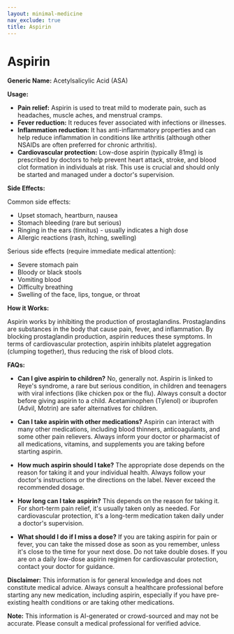 ```yaml
---
layout: minimal-medicine
nav_exclude: true
title: Aspirin
---
```


# Aspirin

**Generic Name:** Acetylsalicylic Acid (ASA)

**Usage:**

* **Pain relief:** Aspirin is used to treat mild to moderate pain, such as headaches, muscle aches, and menstrual cramps.
* **Fever reduction:** It reduces fever associated with infections or illnesses.
* **Inflammation reduction:**  It has anti-inflammatory properties and can help reduce inflammation in conditions like arthritis (although other NSAIDs are often preferred for chronic arthritis).
* **Cardiovascular protection:**  Low-dose aspirin (typically 81mg) is prescribed by doctors to help prevent heart attack, stroke, and blood clot formation in individuals at risk. This use is crucial and should only be started and managed under a doctor's supervision.

**Side Effects:**

Common side effects:

* Upset stomach, heartburn, nausea
* Stomach bleeding (rare but serious)
* Ringing in the ears (tinnitus) - usually indicates a high dose
* Allergic reactions (rash, itching, swelling)


Serious side effects (require immediate medical attention):

* Severe stomach pain
* Bloody or black stools
* Vomiting blood
* Difficulty breathing
* Swelling of the face, lips, tongue, or throat


**How it Works:**

Aspirin works by inhibiting the production of prostaglandins. Prostaglandins are substances in the body that cause pain, fever, and inflammation. By blocking prostaglandin production, aspirin reduces these symptoms.  In terms of cardiovascular protection, aspirin inhibits platelet aggregation (clumping together), thus reducing the risk of blood clots.

**FAQs:**

* **Can I give aspirin to children?**  No, generally not.  Aspirin is linked to Reye's syndrome, a rare but serious condition, in children and teenagers with viral infections (like chicken pox or the flu).  Always consult a doctor before giving aspirin to a child.  Acetaminophen (Tylenol) or ibuprofen (Advil, Motrin) are safer alternatives for children.

* **Can I take aspirin with other medications?**  Aspirin can interact with many other medications, including blood thinners, anticoagulants, and some other pain relievers.  Always inform your doctor or pharmacist of all medications, vitamins, and supplements you are taking before starting aspirin.

* **How much aspirin should I take?**  The appropriate dose depends on the reason for taking it and your individual health. Always follow your doctor's instructions or the directions on the label.  Never exceed the recommended dosage.

* **How long can I take aspirin?**  This depends on the reason for taking it. For short-term pain relief, it's usually taken only as needed.  For cardiovascular protection, it's a long-term medication taken daily under a doctor's supervision.

* **What should I do if I miss a dose?**  If you are taking aspirin for pain or fever, you can take the missed dose as soon as you remember, unless it's close to the time for your next dose.  Do not take double doses. If you are on a daily low-dose aspirin regimen for cardiovascular protection, contact your doctor for guidance.


**Disclaimer:** This information is for general knowledge and does not constitute medical advice. Always consult a healthcare professional before starting any new medication, including aspirin, especially if you have pre-existing health conditions or are taking other medications.


**Note:** This information is AI-generated or crowd-sourced and may not be accurate. Please consult a medical professional for verified advice.